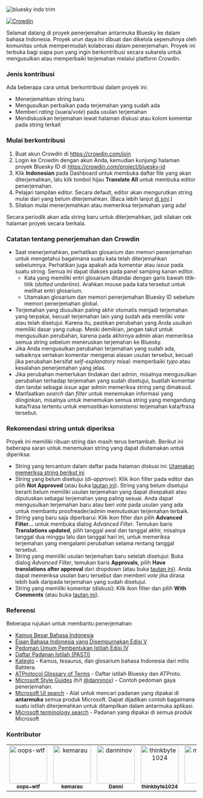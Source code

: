 
![bluesky indo trim](https://github.com/user-attachments/assets/8177d6a2-965f-4841-9170-2d1debc4109b)

[![Crowdin](https://badges.crowdin.net/bluesky-id/localized.svg)](https://crowdin.com/project/bluesky-id)

Selamat datang di proyek penerjemahan antarmuka Bluesky ke dalam bahasa Indonesia. Proyek urun daya ini dibuat dan dikelola sepenuhnya oleh komunitas untuk mempermudah kolaborasi dalam penerjemahan. Proyek ini terbuka bagi siapa pun yang ingin berkontribusi secara sukarela untuk mengusulkan atau memperbaiki terjemahan melalui platform Crowdin.

### Jenis kontribusi

Ada beberapa cara untuk berkontribusi dalam proyek ini:

- Menerjemahkan string baru
- Mengusulkan perbaikan pada terjemahan yang sudah ada
- Memberi _rating_ (suara/_vote_) pada usulan terjemahan
- Mendiskusikan terjemahan lewat halaman diskusi atau kolom komentar pada string terkait

### Mulai berkontribusi

1. Buat akun Crowdin di https://crowdin.com/join
2. Login ke Crowdin dengan akun Anda, kemudian kunjungi halaman proyek Bluesky ID di https://crowdin.com/project/bluesky-id
3. Klik **Indonesian** pada Dashboard untuk membuka daftar file yang akan diterjemahkan, lalu klik tombol hijau **Translate All** untuk membuka editor penerjemahan.
4. Pelajari tampilan editor. Secara default, editor akan mengurutkan string mulai dari yang belum diterjemahkan. (Baca lebih lanjut [di sini](https://support.crowdin.com/online-editor/).)
5. Silakan mulai menerjemahkan atau memeriksa terjemahan yang ada!

Secara periodik akan ada string baru untuk diterjemahkan, jadi silakan cek halaman proyek secara berkala.

### Catatan tentang penerjemahan dan Crowdin

- Saat menerjemahkan, perhatikan glosarium dan memori penerjemahan untuk mengetahui bagaimana suatu kata telah diterjemahkan sebelumnya. Perhatikan juga apakah ada komentar atau _issue_ pada suatu string. Semua ini dapat diakses pada panel samping kanan editor.
    - Kata yang memiliki entri glosarium ditandai dengan garis bawah titik-titik (_dotted underline_). Arahkan mouse pada kata tersebut untuk melihat entri glosarium.
    - Utamakan glosarium dan memori penerjemahan Bluesky ID sebelum memori penerjemahan global.
- Terjemahan yang diusulkan paling akhir otomatis menjadi terjemahan yang terpakai, kecuali terjemahan lain yang sudah ada memiliki *vote* atau telah disetujui. Karena itu, pastikan perubahan yang Anda usulkan memiliki dasar yang cukup. Meski demikian, jangan takut untuk mengusulkan perubahan, karena pada akhirnya admin akan memeriksa semua string sebelum meneruskan terjemahan ke Bluesky.
- Jika Anda mengusulkan perubahan terjemahan yang sudah ada, sebaiknya sertakan komentar mengenai alasan usulan tersebut, kecuali jika perubahan bersifat _self-explanatory_ misal: memperbaiki _typo_ atau kesalahan penerjemahan yang jelas.
- Jika perubahan memerlukan tindakan dari admin, misalnya mengusulkan perubahan terhadap terjemahan yang sudah disetujui, buatlah komentar dan tandai sebagai _issue_ agar admin memeriksa string yang dimaksud.
- Manfaatkan _search_ dan _filter_ untuk menemukan informasi yang diinginkan, misalnya untuk menemukan semua string yang mengandung kata/frasa tertentu untuk memastikan konsistensi terjemahan kata/frasa tersebut.

### Rekomendasi string untuk diperiksa

Proyek ini memiliki ribuan string dan masih terus bertambah. Berikut ini beberapa saran untuk menemukan string yang dapat diutamakan untuk diperiksa:

- String yang tercantum dalam daftar pada halaman diskusi ini: [Utamakan memeriksa string berikut ini](https://crowdin.com/project/bluesky-id/discussions/16)
- String yang belum disetujui (di-*approve*): Klik ikon filter pada editor dan pilih **Not Approved** (atau buka [tautan ini](https://crowdin.com/editor/bluesky-id/all/en-id?view=comfortable&filter=basic&value=5)). String yang belum disetujui berarti belum memiliki usulan terjemahan yang dapat disepakati atau diputuskan sebagai terjemahan yang paling sesuai. Anda dapat mengusulkan terjemahan baru atau beri *vote* pada usulan yang ada untuk membantu proofreader/admin memutuskan terjemahan terbaik.
- String yang baru saja diperbarui: Klik ikon filter dan pilih **Advanced Filter...** untuk membuka dialog *Advanced Filter*. Temukan baris **Translations updated**, pilih tanggal awal dan tanggal akhir, misalnya tanggal dua minggu lalu dan tanggal hari ini, untuk memeriksa terjemahan yang mengalami perubahan selama rentang tanggal tersebut.
- String yang memiliki usulan terjemahan baru setelah disetujui: Buka dialog *Advanced Filter*, temukan baris **Approvals**, pilih **Have translations after approval** dari dropdown (atau buka [tautan ini](https://crowdin.com/editor/bluesky-id/12/en-id?view=comfortable&filter=advanced&value=12&verbal_expression_scope=translations&approvals=have_translations_after_approval)). Anda dapat memeriksa usulan baru tersebut dan memberi *vote* jika dirasa lebih baik daripada terjemahan yang sudah disetujui.
- String yang memiliki komentar (diskusi): Klik ikon filter dan pilih **With Comments** (atau buka [tautan ini](https://crowdin.com/editor/bluesky-id/all/en-id?view=comfortable&filter=basic&value=7)).

### Referensi

Beberapa rujukan untuk membantu penerjemahan:
- [Kamus Besar Bahasa Indonesia](https://kbbi.kemdikbud.go.id)
- [Ejaan Bahasa Indonesia yang Disempurnakan Edisi V](https://ejaan.kemdikbud.go.id)
- [Pedoman Umum Pembentukan Istilah Edisi IV](https://drive.google.com/file/d/1zF1LGWH08xWk92Op_aBU0UTtbDTW-Usx/view)
- [Daftar Padanan Istilah (PASTI)](https://pasti.kemdikbud.go.id/istilah_search.php)
- [Kateglo](http://kateglo.lostfocus.org/) - Kamus, tesaurus, dan glosarium bahasa Indonesia dari milis Bahtera.
- [ATProtocol Glossary of Terms](https://atproto.com/guides/glossary) - Daftar istilah Bluesky dan ATProto.
- [Microsoft Style Guides](https://learn.microsoft.com/en-us/globalization/reference/microsoft-style-guides) (h/t [@danninov](https://github.com/danninov)) - Contoh pedoman gaya penerjemahan.
- [Microsoft UI search](https://msit.powerbi.com/view?r=eyJrIjoiMmE2NjJhMDMtNTY3MC00MmI2LWFmOWUtYWM5YTVjODI5MjQwIiwidCI6IjcyZjk4OGJmLTg2ZjEtNDFhZi05MWFiLTJkN2NkMDExZGI0NyIsImMiOjV9) - Alat untuk mencari padanan yang dipakai di **antarmuka** semua produk Microsoft. Dapat dijadikan contoh bagaimana suatu istilah diterjemahkan untuk ditampilkan dalam antarmuka aplikasi.
- [Microsoft terminology search](https://msit.powerbi.com/view?r=eyJrIjoiODJmYjU4Y2YtM2M0ZC00YzYxLWE1YTktNzFjYmYxNTAxNjQ0IiwidCI6IjcyZjk4OGJmLTg2ZjEtNDFhZi05MWFiLTJkN2NkMDExZGI0NyIsImMiOjV9) - Padanan yang dipakai di semua produk Microsoft

### Kontributor

<!-- readme: oops-wtf,kemarau,danninov,thinkbyte1024,mary-ext,GID0317 -start -->
<table>
	<tbody>
		<tr>
            <td align="center">
                <a href="https://github.com/oops-wtf">
                    <img src="https://avatars.githubusercontent.com/u/153840949?v=4" width="100;" alt="oops-wtf"/>
                    <br />
                    <sub><b>oops-wtf</b></sub>
                </a>
            </td>
            <td align="center">
                <a href="https://github.com/kemarau">
                    <img src="https://avatars.githubusercontent.com/u/103604371?v=4" width="100;" alt="kemarau"/>
                    <br />
                    <sub><b>kemarau</b></sub>
                </a>
            </td>
            <td align="center">
                <a href="https://github.com/danninov">
                    <img src="https://avatars.githubusercontent.com/u/14119706?v=4" width="100;" alt="danninov"/>
                    <br />
                    <sub><b>Danni</b></sub>
                </a>
            </td>
            <td align="center">
                <a href="https://github.com/thinkbyte1024">
                    <img src="https://avatars.githubusercontent.com/u/23285884?v=4" width="100;" alt="thinkbyte1024"/>
                    <br />
                    <sub><b>thinkbyte1024</b></sub>
                </a>
            </td>
            <td align="center">
                <a href="https://github.com/mary-ext">
                    <img src="https://avatars.githubusercontent.com/u/148872143?v=4" width="100;" alt="mary-ext"/>
                    <br />
                    <sub><b>mary</b></sub>
                </a>
            </td>
            <td align="center">
                <a href="https://github.com/gid0317">
                    <img src="https://avatars.githubusercontent.com/u/108791227?v=4" width="100;" alt="gid0317"/>
                    <br />
                    <sub><b>GID</b></sub>
                </a>
            </td>
		</tr>
	<tbody>
</table>
<!-- readme: oops-wtf,kemarau,danninov,thinkbyte1024,mary-ext,GID0317 -end -->

